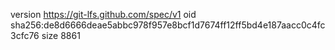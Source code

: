 version https://git-lfs.github.com/spec/v1
oid sha256:de8d6666deae5abbc978f957e8bcf1d7674ff12ff5bd4e187aacc0c4fc3cfc76
size 8861
